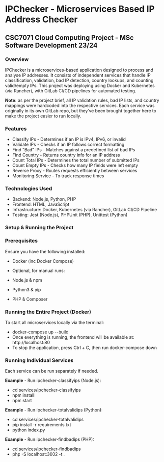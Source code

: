# IPChecker - Microservices Based IP Address Checker
## CSC7071 Cloud Computing Project - MSc Software Development 23/24

### Overview
IPChecker is a microservices-based application designed to process and analyse IP addresses. It consists
of independent services that handle IP classification, validation, bad IP detection, country lookups, 
and counting valid/empty IPs. This project was deploying using Docker and Kubernetes (via Rancher), with GitLab
CI/CD pipelines for automated testing.

**Note:** as per the project brief, all IP validation rules, bad IP lists, and country mappings were hardcoded
into the respective services.
Each service was originally in its own GitLab repo, but they’ve been brought together here to make the project easier to run locally.

### Features
- Classify IPs - Determines if an IP is IPv4, IPv6, or invalid
- Validate IPs - Checks if an IP follows correct formatting
- Find "Bad" IPs - Matches against a predefined list of bad IPs
- Find Country - Returns country info for an IP address
- Count Total IPs - Determines the total number of submitted IPs
- Count Empty IPs - Checks how many IP fields were left empty
- Reverse Proxy - Routes requests efficiently between services
- Monitoring Service - To track response times

### Technologies Used
- Backend: Node.js, Python, PHP
- Frontend: HTML, JavaScript
- Infrastructure: Docker, Kubernetes (via Rancher), GitLab CI/CD Pipeline
- Testing: Jest (Node.js), PHPUnit (PHP), Unittest (Python)

### Setup & Running the Project
### Prerequisites
Ensure you have the following installed:
- Docker (inc Docker Compose)

- Optional, for manual runs: 
- Node.js & npm
- Python3 & pip
- PHP & Composer

### Running the Entire Project (Docker)
To start all microservices locally via the terminal:
- docker-compose up --build
- Once everything is running, the frontend will be available at: http://localhost:80
- To stop the application, press Ctrl + C, then run docker-compose down

### Running Individual Services
Each service can be run separately if needed.

**Example** - Run ipchecker-classifyips (Node.js):
- cd services/ipchecker-classifyips
- npm install
- npm start

**Example** - Run ipchecker-totalvalidips (Python):
- cd services/ipchecker-totalvalidips
- pip install -r requirements.txt
- python index.py

**Example** - Run ipchecker-findbadips (PHP):
- cd services/ipchecker-findbadips
- php -S localhost:3002 -t .
